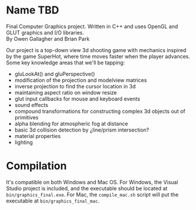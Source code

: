 # Name TBD
Final Computer Graphics project. Written in C++ and uses OpenGL and GLUT graphics and I/O libraries.<br>
By Owen Gallagher and Brian Park

Our project is a top-down view 3d shooting game with mechanics inspired by the game SuperHot, where time moves faster when the player advances. Some key knowledge areas that we'll be tapping:
- gluLookAt() and gluPerspective()
- modification of the projection and modelview matrices
- inverse projection to find the cursor location in 3d
- maintaining aspect ratio on window resize
- glut input callbacks for mouse and keyboard events
- sound effects
- compound transformations for constructing complex 3d objects out of primitives
- alpha blending for atmospheric fog at distance
- basic 3d collision detection by ¿line/prism intersection?
- material properties
- lighting

# Compilation
It's compatible on both Windows and Mac OS. For Windows, the Visual Studio project is included, and the executable should be located at `bin/graphics_final.exe`. For Mac, the `compile_mac.sh` script will put the executable at `bin/graphics_final_mac`.
